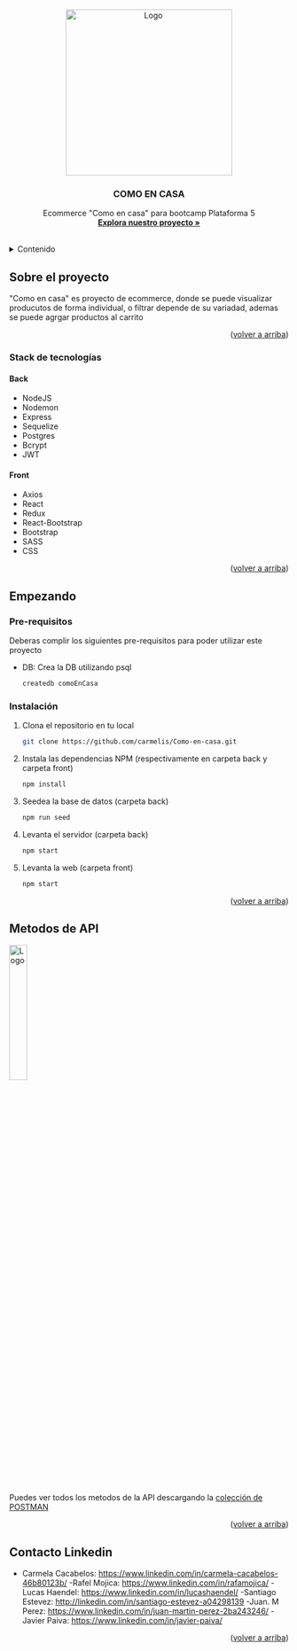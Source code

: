 <a name="readme-top"></a>

<!-- PROJECT LOGO -->
<br />
<div align="center">
  <a href="https://github.com/carmelis/Como-en-casa.git">
    <img src="src/assets/image/Logo.png" alt="Logo" width="300">
  </a>

<h3 align="center">COMO EN CASA</h3>

  <p align="center">
    Ecommerce "Como en casa" para bootcamp Plataforma 5 
    <br />
    <a href="https://github.com/carmelis/Como-en-casa.git"><strong>Explora nuestro proyecto »</strong></a>
    <br />
    <br />
  </p>
</div>

<!-- TABLE OF CONTENTS -->
<details>
  <summary>Contenido</summary>
  <ol>
    <li>
      <a href="#sobre-el-proyecto">Sobre el proyecto</a>
      <ul>
        <li><a href="#stack-de-tecnologías">Stack de tecnologías</a></li>
      </ul>
    </li>
    <li>
      <a href="#empezando">Empezando</a>
      <ul>
        <li><a href="#pre-requisitos">Pre-requisitos</a></li>
        <li><a href="#instalación">Instalación</a></li>
      </ul>
    </li>
    <li><a href="#metodos-de-api">Metodos de API</a></li>
    <li><a href="#roadmap">Roadmap</a></li>
    <li><a href="#contacto">Contacto</a></li>
  </ol>
</details>

<!-- ABOUT THE PROJECT -->

## Sobre el proyecto

"Como en casa" es proyecto de ecommerce, donde se puede visualizar producutos de forma individual, o filtrar depende de su variadad, ademas se puede agrgar productos al carrito


<p align="right">(<a href="#readme-top">volver a arriba</a>)</p>

### Stack de tecnologías

#### Back

- NodeJS
- Nodemon
- Express
- Sequelize
- Postgres
- Bcrypt
- JWT

#### Front

- Axios
- React
- Redux
- React-Bootstrap
- Bootstrap
- SASS
- CSS

<p align="right">(<a href="#readme-top">volver a arriba</a>)</p>

<!-- GETTING STARTED -->

## Empezando

### Pre-requisitos

Deberas complir los siguientes pre-requisitos para poder utilizar este proyecto

- DB: Crea la DB utilizando psql
  ```sh
  createdb comoEnCasa
  ```

### Instalación

1. Clona el repositorio en tu local
   ```sh
   git clone https://github.com/carmelis/Como-en-casa.git
   ```
2. Instala las dependencias NPM (respectivamente en carpeta back y carpeta front)
   ```sh
   npm install
   ```
3. Seedea la base de datos (carpeta back)
   ```sh
   npm run seed
   ```
4. Levanta el servidor (carpeta back)
   ```sh
   npm start
   ```
5. Levanta la web (carpeta front)
   ```sh
   npm start
   ```

<p align="right">(<a href="#readme-top">volver a arriba</a>)</p>

<!-- API  -->

## Metodos de API

<img src="https://cdn.shopify.com/s/files/1/0057/5668/2355/files/Postman-logo-orange-2021_1155x.png?v=1637252529" alt="Logo" width="25%">

Puedes ver todos los metodos de la API descargando la [colección de POSTMAN](https://api.postman.com/collections/23456074-2e3d1240-065c-49e1-920a-08b67206f18e?access_key=PMAT-01GJ3QPVXRJ21FHKRF4B0MB1TG)

<p align="right">(<a href="#readme-top">volver a arriba</a>)</p>

<!-- CONTACT -->

## Contacto Linkedin
- Carmela Cacabelos: https://www.linkedin.com/in/carmela-cacabelos-46b80123b/
-Rafel Mojica: https://www.linkedin.com/in/rafamojica/
-Lucas Haendel: https://www.linkedin.com/in/lucashaendel/
-Santiago Estevez: http://linkedin.com/in/santiago-estevez-a04298139
-Juan. M Perez: https://www.linkedin.com/in/juan-martin-perez-2ba243246/
-Javier Paiva: https://www.linkedin.com/in/javier-paiva/

<p align="right">(<a href="#readme-top">volver a arriba</a>)</p>
